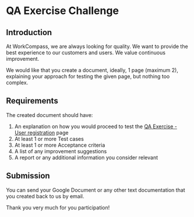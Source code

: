 # QA Exercise Challenge

## Introduction

At WorkCompass, we are always looking for quality. We want to provide the best experience to our customers and users. We value continuous improvement.

We would like that you create a document, ideally, 1 page (maximum 2), explaining your approach for testing the given page, but nothing too complex.

## Requirements

The created document should have:
1. An explanation on how you would proceed to test the [QA Exercise - User registration](https://workcompass.github.io/qa-exercise/src/form.html) page
2. At least 1 or more Test cases
3. At least 1 or more Acceptance criteria
4. A list of any improvement suggestions
5. A report or any additional information you consider relevant

## Submission

You can send your Google Document or any other text documentation that you created back to us by email.

Thank you very much for you participation!
